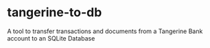 # tangerine-to-db
A tool to transfer transactions and documents from a Tangerine Bank account to an SQLite Database
